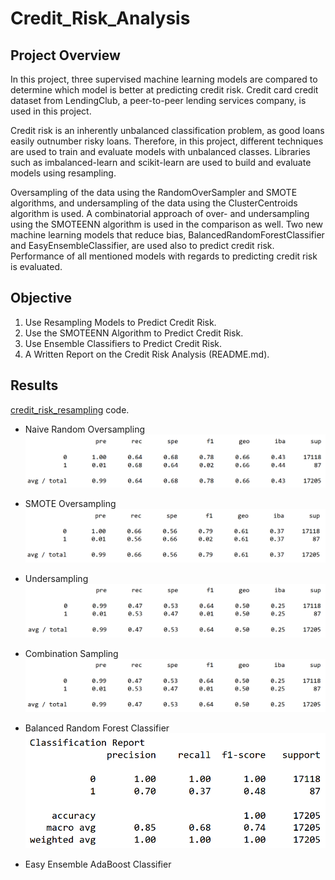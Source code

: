 # Credit_Risk_Analysis

## Project Overview
In this project, three supervised machine learning models are compared to determine which model is better at predicting credit risk. Credit card credit dataset from LendingClub, a peer-to-peer lending services company, is used in this project. 

Credit risk is an inherently unbalanced classification problem, as good loans easily outnumber risky loans. Therefore, in this project, different techniques are used to train and evaluate models with unbalanced classes. Libraries such as imbalanced-learn and scikit-learn are used to build and evaluate models using resampling. 

Oversampling of the data using the RandomOverSampler and SMOTE algorithms, and undersampling of the data using the ClusterCentroids algorithm is used. A combinatorial approach of over- and undersampling using the SMOTEENN algorithm is used in the comparison as well. Two new machine learning models that reduce bias, BalancedRandomForestClassifier and EasyEnsembleClassifier, are used also to predict credit risk. Performance of all mentioned models with regards to predicting credit risk is evaluated. 

## Objective

1. Use Resampling Models to Predict Credit Risk.
2. Use the SMOTEENN Algorithm to Predict Credit Risk.
3. Use Ensemble Classifiers to Predict Credit Risk.
4. A Written Report on the Credit Risk Analysis (README.md).

## Results
[credit_risk_resampling](https://github.com/MSF2141/Credit_Risk_Analysis/blob/e3dac1e8ea263f2918c6b63b685fed13fe9cc7f9/credit_risk_resampling.ipynb) code.
- Naive Random Oversampling
![Naive%20Random%20Oversampling](https://github.com/MSF2141/Credit_Risk_Analysis/blob/7d7c69787617c3d44effb85f8161b18b11a94422/Naive%20Random%20Oversampling.png)

- SMOTE Oversampling
![SMOTE%20Oversampling](https://github.com/MSF2141/Credit_Risk_Analysis/blob/3f1b7078ffc8ec7be978daa47b67d49858cf29de/SMOTE%20Oversampling.png)

- Undersampling
![Undersampling](https://github.com/MSF2141/Credit_Risk_Analysis/blob/22eca598bb69a3b90981b464be6d44eeb1033fe3/Undersampling.png)

- Combination Sampling
![Combination%20Sampling](https://github.com/MSF2141/Credit_Risk_Analysis/blob/170429c251b950adecf3cecb8ce9542b18a48115/Combination%20Sampling.png)

- Balanced Random Forest Classifier
![Balanced%20Random%20Forest%20Classifier](https://github.com/MSF2141/Credit_Risk_Analysis/blob/81fad012eedc5876ff4b430e7dc04c8cc01a2143/Balanced%20Random%20Forest%20Classifier.png)

- Easy Ensemble AdaBoost Classifier 



